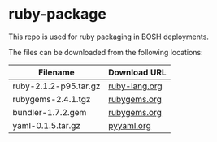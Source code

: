 ruby-package
============
This repo is used for ruby packaging in BOSH deployments.

The files can be downloaded from the following locations:

| Filename | Download URL |
| -------- | ------------ |
| ruby-2.1.2-p95.tar.gz | [ruby-lang.org](http://cache.ruby-lang.org/pub/ruby/2.1/ruby-2.1.2.tar.gz) |
| rubygems-2.4.1.tgz | [rubygems.org](http://production.cf.rubygems.org/rubygems/rubygems-2.4.1.tgz) |
| bundler-1.7.2.gem | [rubygems.org](https://rubygems.org/downloads/bundler-1.3.5.ge://rubygems.org/downloads/bundler-1.7.2.gem) |
| yaml-0.1.5.tar.gz | [pyyaml.org](http://pyyaml.org/download/libyaml/yaml-0.1.5.tar.gz) |
